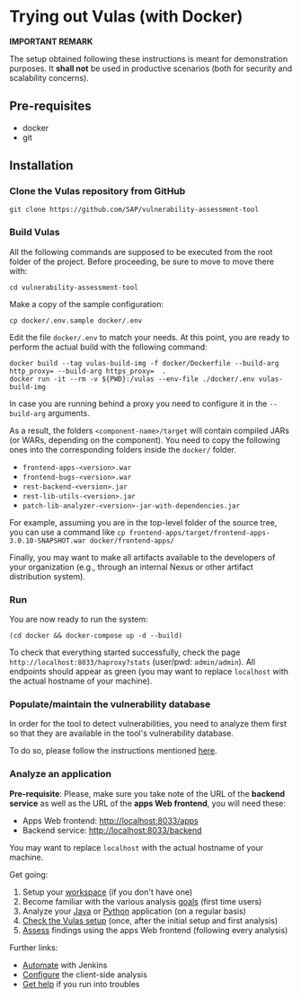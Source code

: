 # Trying out Vulas (with Docker)

**IMPORTANT REMARK**

The setup obtained following these instructions is meant for demonstration purposes.
It **shall not** be used in productive scenarios (both for security and scalability concerns).

## Pre-requisites

- docker
- git

## Installation

### Clone the Vulas repository from GitHub
```
git clone https://github.com/SAP/vulnerability-assessment-tool
```

### Build Vulas

All the following commands are supposed to be executed from the root folder of the project.
Before proceeding, be sure to move to move there with:

```
cd vulnerability-assessment-tool
```

Make a copy of the sample configuration:

```
cp docker/.env.sample docker/.env
```

Edit the file `docker/.env` to match your needs.
At this point, you are ready to perform the actual build with the following command:

```
docker build --tag vulas-build-img -f docker/Dockerfile --build-arg http_proxy= --build-arg https_proxy=  . 
docker run -it --rm -v ${PWD}:/vulas --env-file ./docker/.env vulas-build-img
```

In case you are running behind a proxy you need to configure it in the `--build-arg` arguments.

As a result, the folders `<component-name>/target` will contain compiled JARs (or WARs, depending on the component).
You need to copy the following ones into the corresponding folders inside the `docker/` folder.

* `frontend-apps-<version>.war`
* `frontend-bugs-<version>.war`
* `rest-backend-<version>.jar`
* `rest-lib-utils-<version>.jar`
* `patch-lib-analyzer-<version>-jar-with-dependencies.jar`

For example, assuming you are in the top-level folder of the source tree, you can use a command like
`cp frontend-apps/target/frontend-apps-3.0.10-SNAPSHOT.war docker/frontend-apps/`

Finally, you may want to make all artifacts available to the developers of your organization (e.g., through an internal Nexus or other artifact distribution system).

### Run

You are now ready to run the system:

```
(cd docker && docker-compose up -d --build)
```

To check that everything started successfully, check the page `http://localhost:8033/haproxy?stats` (user/pwd: `admin/admin`).
All endpoints should appear as green (you may want to replace `localhost` with the actual hostname of your machine).

### Populate/maintain the vulnerability database

In order for the tool to detect vulnerabilities, you need to analyze them first so that they are available in
the tool's vulnerability database.

To do so, please follow the instructions mentioned [here](readme-pages/Vulnerability-Database.md).

### Analyze an application

**Pre-requisite**: Please, make sure you take note of the URL of the **backend service** as well as the URL of the **apps Web frontend**, you will need these:

- Apps Web frontend: [http://localhost:8033/apps](https://localhost:8033/apps)
- Backend service: [http://localhost:8033/backend](http://localhost:8033/backend)

You may want to replace `localhost` with the actual hostname of your machine.

Get going:
1. Setup your [workspace](readme-pages/Workspace.md) (if you don't have one)
2. Become familiar with the various analysis [goals](readme-pages/Goals.md) (first time users)
3. Analyze your [Java](readme-pages/Java.md) or [Python](readme-pages/Python.md) application (on a regular basis)
4. [Check the Vulas setup](readme-pages/Configuration.md) (once, after the initial setup and first analysis) 
5. [Assess](readme-pages/Assessment-and-Mitigation.md) findings using the apps Web frontend (following every analysis)

Further links:
- [Automate](readme-pages/Automation.md) with Jenkins
- [Configure](readme-pages/Configuration.md) the client-side analysis
- [Get help](readme-pages/Help.md) if you run into troubles




